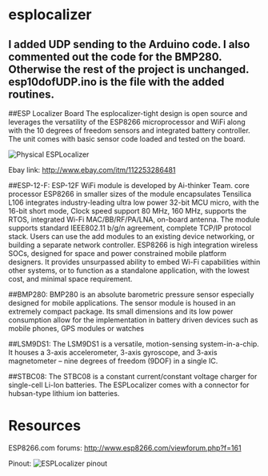# esplocalizer

I added UDP sending to the Arduino code. I also commented out the code for the BMP280. Otherwise the rest of the project is unchanged. esp10dofUDP.ino is the file with the added routines. 
--------------------------------------------------------------------------------

##ESP Localizer Board
The esplocalizer-tight design is open source and leverages the versatility of the ESP8266 microprocessor and WiFi along with the 10 degrees of freedom sensors and integrated battery controller. The unit comes with basic sensor code loaded and tested on the board.  

![Physical ESPLocalizer](https://github.com/cnlohr/esplocalizer/raw/master/hardware/ESPLocalizerDec2016.JPG)

Ebay link: http://www.ebay.com/itm/112253286481

##ESP-12-F:
ESP-12F WiFi module is developed by Ai-thinker Team. core processor ESP8266 in smaller sizes of the module encapsulates Tensilica L106 integrates industry-leading ultra low power 32-bit MCU micro, with the 16-bit short mode, Clock speed support 80 MHz, 160 MHz, supports the RTOS, integrated Wi-Fi MAC/BB/RF/PA/LNA, on-board antenna. The module supports standard IEEE802.11 b/g/n agreement, complete TCP/IP protocol stack. Users can use the add modules to an existing device networking, or building a separate network controller. ESP8266 is high integration wireless SOCs, designed for space and power constrained mobile platform designers. It provides unsurpassed ability to embed Wi-Fi capabilities within other systems, or to function as a standalone application, with the lowest cost, and minimal space requirement. 

##BMP280:
BMP280 is an absolute barometric pressure sensor especially designed for mobile applications. The sensor module is housed in an extremely compact package. Its small dimensions and its low power consumption allow for the implementation in battery driven devices such as mobile phones, GPS modules or watches 

##LSM9DS1:
The LSM9DS1 is a versatile, motion-sensing system-in-a-chip. It houses a 3-axis accelerometer, 3-axis gyroscope, and 3-axis magnetometer – nine degrees of freedom (9DOF) in a single IC. 

##STBC08: 
The STBC08 is a constant current/constant voltage charger for single-cell Li-Ion batteries. The ESPLocalizer comes with a connector for hubsan-type lithium ion batteries.

# Resources

ESP8266.com forums: http://www.esp8266.com/viewforum.php?f=161

Pinout:
![ESPLocalizer pinout](https://github.com/cnlohr/esplocalizer/raw/master/hardware/PinoutDesign.png)

